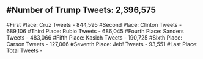 #Number of Trump Tweets: 2,396,575
---
#First Place: Cruz Tweets - 844,595
#Second Place: Clinton Tweets - 689,106
#Third Place: Rubio Tweets - 686,045
#Fourth Place: Sanders Tweets - 483,066
#Fifth Place: Kasich Tweets - 190,725
#Sixth Place: Carson Tweets - 127,066
#Seventh Place: Jeb! Tweets - 93,551
#Last Place: Total Tweets -  
